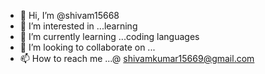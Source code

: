 - 👋 Hi, I’m @shivam15668
- 👀 I’m interested in ...learning 
- 🌱 I’m currently learning ...coding languages 
- 💞️ I’m looking to collaborate on ...
- 📫 How to reach me ...@ shivamkumar15669@gmail.com

<!---
shivam15668/shivam15668 is a ✨ special ✨ repository because its `README.md` (this file) appears on your GitHub profile.
You can click the Preview link to take a look at your changes.
--->
